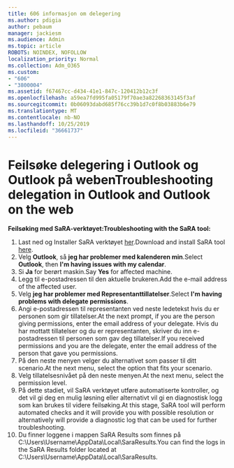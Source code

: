 ```yaml
---
title: 606 informasjon om delegering
ms.author: pdigia
author: pebaum
manager: jackiesm
ms.audience: Admin
ms.topic: article
ROBOTS: NOINDEX, NOFOLLOW
localization_priority: Normal
ms.collection: Adm_O365
ms.custom:
- "606"
- "3800004"
ms.assetid: f67467cc-d434-41e1-847c-120412b12c3f
ms.openlocfilehash: a59ea7fd995fa05179f70ae3a82268363145f3af
ms.sourcegitcommit: 0b06093dabd685f76cc39b1d7c0f8b03883b6e79
ms.translationtype: MT
ms.contentlocale: nb-NO
ms.lasthandoff: 10/25/2019
ms.locfileid: "36661737"
---
```

# <a name="troubleshooting-delegation-in-outlook-and-outlook-on-the-web"></a><span data-ttu-id="5082b-102">Feilsøke delegering i Outlook og Outlook på weben</span><span class="sxs-lookup"><span data-stu-id="5082b-102">Troubleshooting delegation in Outlook and Outlook on the web</span></span>

<span data-ttu-id="5082b-103">**Feilsøking med SaRA-verktøyet:**</span><span class="sxs-lookup"><span data-stu-id="5082b-103">**Troubleshooting with the SaRA tool:**</span></span>

1. <span data-ttu-id="5082b-104">Last ned og Installer SaRA verktøyet [her](https://aka.ms/SaRA-SkypeForBusinessSignIn).</span><span class="sxs-lookup"><span data-stu-id="5082b-104">Download and install SaRA tool [here](https://aka.ms/SaRA-SkypeForBusinessSignIn).</span></span>
1. <span data-ttu-id="5082b-105">Velg **Outlook**, så **jeg har problemer med kalenderen min**.</span><span class="sxs-lookup"><span data-stu-id="5082b-105">Select **Outlook**, then **I'm having issues with my calendar**.</span></span>
1. <span data-ttu-id="5082b-106">Si **Ja** for berørt maskin.</span><span class="sxs-lookup"><span data-stu-id="5082b-106">Say **Yes** for affected machine.</span></span>
1. <span data-ttu-id="5082b-107">Legg til e-postadressen til den aktuelle brukeren.</span><span class="sxs-lookup"><span data-stu-id="5082b-107">Add the e-mail address of the affected user.</span></span>
1. <span data-ttu-id="5082b-108">Velg **jeg har problemer med Representanttillatelser**.</span><span class="sxs-lookup"><span data-stu-id="5082b-108">Select **I'm having problems with delegate permissions**.</span></span>
1. <span data-ttu-id="5082b-109">Angi e-postadressen til representanten ved neste ledetekst hvis du er personen som gir tillatelser.</span><span class="sxs-lookup"><span data-stu-id="5082b-109">At the next prompt, if you are the person giving permissions, enter the email address of your delegate.</span></span> <span data-ttu-id="5082b-110">Hvis du har mottatt tillatelser og du er representanten, skriver du inn e-postadressen til personen som gav deg tillatelser.</span><span class="sxs-lookup"><span data-stu-id="5082b-110">If you received permissions and you are the delegate, enter the email address of the person that gave you permissions.</span></span>
1. <span data-ttu-id="5082b-111">På den neste menyen velger du alternativet som passer til ditt scenario.</span><span class="sxs-lookup"><span data-stu-id="5082b-111">At the next menu, select the option that fits your scenario.</span></span>
1. <span data-ttu-id="5082b-112">Velg tillatelsesnivået på den neste menyen.</span><span class="sxs-lookup"><span data-stu-id="5082b-112">At the next menu, select the permission level.</span></span>
1. <span data-ttu-id="5082b-113">På dette stadiet, vil SaRA verktøyet utføre automatiserte kontroller, og det vil gi deg en mulig løsning eller alternativt vil gi en diagnostisk logg som kan brukes til videre feilsøking.</span><span class="sxs-lookup"><span data-stu-id="5082b-113">At this stage, SaRA tool will perform automated checks and it will provide you with possible resolution or alternatively will provide a diagnostic log that can be used for further troubleshooting.</span></span>
1. <span data-ttu-id="5082b-114">Du finner loggene i mappen SaRA Results som finnes på C:\Users\Username\AppData\Local\SaraResults.</span><span class="sxs-lookup"><span data-stu-id="5082b-114">You can find the logs in the SaRA Results folder located at C:\Users\Username\AppData\Local\SaraResults.</span></span>
